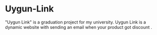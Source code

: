 # Uygun-Link
 "Uygun Link" is a graduation project for my university.
Uygun Link is a dynamic website with sending an email when your product got discount .
